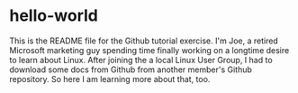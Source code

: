 # hello-world
This is the README file for the Github tutorial exercise.
I'm Joe, a retired Microsoft marketing guy spending time finally working on a longtime desire to learn about Linux. 
After joining the a local Linux User Group, I had to download some docs from Github from another member's Github repository. So here I am learning more about that, too.
